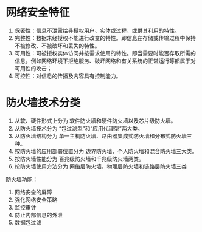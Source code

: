 网络安全特征
===============
1. 保密性：信息不泄露给非授权用户、实体或过程，或供其利用的特性。
2. 完整性：数据未经授权不能进行改变的特性。即信息在存储或传输过程中保持不被修改、不被破坏和丢失的特性。
3. 可用性：可被授权实体访问并按需求使用的特性。即当需要时能否存取所需的信息。例如网络环境下拒绝服务、破坏网络和有关系统的正常运行等都属于对可用性的攻击；
4. 可控性：对信息的传播及内容具有控制能力。

防火墙技术分类
===============
1. 从软、硬件形式上分为 软件防火墙和硬件防火墙以及芯片级防火墙。
2. 从防火墙技术分为 “包过滤型”和“应用代理型”两大类。
3. 从防火墙结构分为 单一主机防火墙、路由器集成式防火墙和分布式防火墙三种。
4. 按防火墙的应用部署位置分为 边界防火墙、个人防火墙和混合防火墙三大类。
5. 按防火墙性能分为 百兆级防火墙和千兆级防火墙两类。
6. 按防火墙使用方法分为 网络层防火墙，物理层防火墙和链路层防火墙三类

防火墙功能：

1. 网络安全的屏障
2. 强化网络安全策略
3. 监控审计
4. 防止内部信息的外泄
5. 数据包过滤
